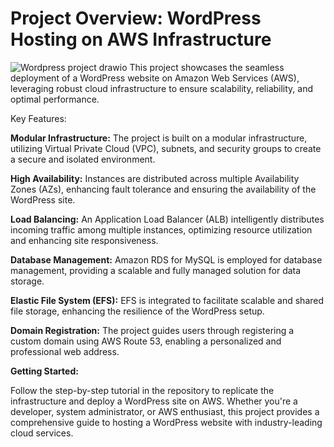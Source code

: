 # Project Overview: WordPress Hosting on AWS Infrastructure
![Wordpress project drawio](https://github.com/yvanbinda/Host-Wordpress-in-AWS/assets/146278316/e4c8728d-5a8c-4354-a9cb-ff04cdbb4045)
This project showcases the seamless deployment of a WordPress website on Amazon Web Services (AWS), leveraging robust cloud infrastructure to ensure scalability, reliability, and optimal performance.

Key Features:

**Modular Infrastructure:** The project is built on a modular infrastructure, utilizing Virtual Private Cloud (VPC), subnets, and security groups to create a secure and isolated environment.

**High Availability:** Instances are distributed across multiple Availability Zones (AZs), enhancing fault tolerance and ensuring the availability of the WordPress site.

**Load Balancing:** An Application Load Balancer (ALB) intelligently distributes incoming traffic among multiple instances, optimizing resource utilization and enhancing site responsiveness.

**Database Management:** Amazon RDS for MySQL is employed for database management, providing a scalable and fully managed solution for data storage.

**Elastic File System (EFS):** EFS is integrated to facilitate scalable and shared file storage, enhancing the resilience of the WordPress setup.

**Domain Registration:** The project guides users through registering a custom domain using AWS Route 53, enabling a personalized and professional web address.

**Getting Started:**

Follow the step-by-step tutorial in the repository to replicate the infrastructure and deploy a WordPress site on AWS. Whether you're a developer, system administrator, or AWS enthusiast, this project provides a comprehensive guide to hosting a WordPress website with industry-leading cloud services.

